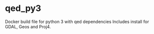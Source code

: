 # qed_py3

Docker build file for python 3 with qed dependencies
Includes install for GDAL, Geos and Proj4.
